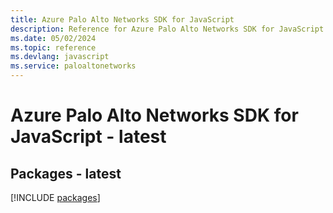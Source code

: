 ```yaml
---
title: Azure Palo Alto Networks SDK for JavaScript
description: Reference for Azure Palo Alto Networks SDK for JavaScript
ms.date: 05/02/2024
ms.topic: reference
ms.devlang: javascript
ms.service: paloaltonetworks
---
```

# Azure Palo Alto Networks SDK for JavaScript - latest
## Packages - latest
[!INCLUDE [packages](palo-alto-networks-index.md)]
